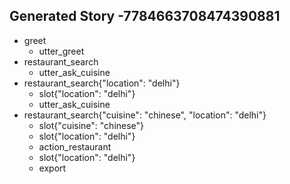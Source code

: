 ## Generated Story -7784663708474390881
* greet
    - utter_greet
* restaurant_search
    - utter_ask_cuisine
* restaurant_search{"location": "delhi"}
    - slot{"location": "delhi"}
    - utter_ask_cuisine
* restaurant_search{"cuisine": "chinese", "location": "delhi"}
    - slot{"cuisine": "chinese"}
    - slot{"location": "delhi"}
    - action_restaurant
    - slot{"location": "delhi"}
    - export

